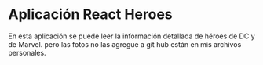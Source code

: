 # Aplicación React Heroes

En esta aplicación se puede leer la información detallada de héroes de DC y de Marvel.
pero las fotos no las agregue a git hub están en mis archivos personales.





